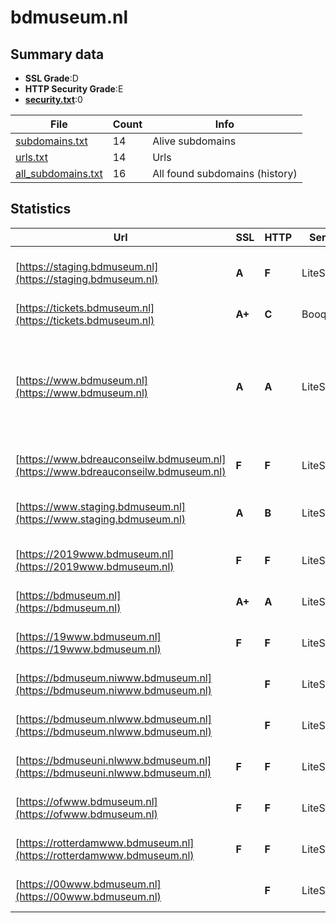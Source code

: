 

# bdmuseum.nl
## Summary data


 - **SSL Grade**:D
 - **HTTP Security Grade**:E
 - **[security.txt](https://www.digitaleoverheid.nl/nieuws/standaard-security-txt-nu-verplicht-voor-overheid/)**:0


| File       | Count | Info |
|------------|-------|------|
|[subdomains.txt](/data/bdmuseum.nl/subdomains.txt)|14|Alive subdomains|
|[urls.txt](/data/bdmuseum.nl/urls.txt)|14|Urls|
|[all_subdomains.txt](/data/bdmuseum.nl/all_subdomains.txt)|16|All found subdomains (history)|


## Statistics


| Url | SSL | HTTP | Server | Cookie | HSTS | CORS | CTO | CSP | XFO | XXP | RP |FP| Tech |Title |
|--------|-------|-------|------|------|------|------|------|------|------|------|------|------|------|------|
|[https://staging.bdmuseum.nl](https://staging.bdmuseum.nl)| **A**| **F**|LiteSpeed| | | | | | | | :white_check_mark: | |Basic HTTP/3 LiteSpeed Plesk|401 Authorizatio...|
|[https://tickets.bdmuseum.nl](https://tickets.bdmuseum.nl)| **A+**| **C**|Booqi| |:white_check_mark: | :warning:| | | :white_check_mark: | | :white_check_mark: | |HSTS|Ticketshop|
|[https://www.bdmuseum.nl](https://www.bdmuseum.nl)| **A**| **A**|LiteSpeed| |:white_check_mark: | | | | :white_check_mark: | :white_check_mark: | :white_check_mark: | |HSTS HTTP/3 LiteSpeed Litespeed Cache MySQL PHP Plesk WPML:4.6.12 WordPress|Belasting & Doua...|
|[https://www.bdreauconseilw.bdmuseum.nl](https://www.bdreauconseilw.bdmuseum.nl)| **F**| **F**|LiteSpeed| | | | | | | | :white_check_mark: | |HTTP/3 LiteSpeed Plesk||
|[https://www.staging.bdmuseum.nl](https://www.staging.bdmuseum.nl)| **A**| **B**|LiteSpeed|:white_check_mark: |:white_check_mark: | | | | :white_check_mark: | :white_check_mark: | :white_check_mark: | |Basic HTTP/3 LiteSpeed Plesk|401 Authorizatio...|
|[https://2019www.bdmuseum.nl](https://2019www.bdmuseum.nl)| **F**| **F**|LiteSpeed| | | | | | | | :white_check_mark: | |HTTP/3 LiteSpeed Plesk||
|[https://bdmuseum.nl](https://bdmuseum.nl)| **A+**| **A**|LiteSpeed| |:white_check_mark: | | | | :white_check_mark: | :white_check_mark: | :white_check_mark: | |HSTS HTTP/3 LiteSpeed|301 Moved Perman...|
|[https://19www.bdmuseum.nl](https://19www.bdmuseum.nl)| **F**| **F**|LiteSpeed| | | | | | | | :white_check_mark: | |HTTP/3 LiteSpeed Plesk||
|[https://bdmuseum.niwww.bdmuseum.nl](https://bdmuseum.niwww.bdmuseum.nl)| | **F**|LiteSpeed| | | | | | | | :white_check_mark: | |HTTP/3 LiteSpeed Plesk||
|[https://bdmuseum.nlwww.bdmuseum.nl](https://bdmuseum.nlwww.bdmuseum.nl)| | **F**|LiteSpeed| | | | | | | | :white_check_mark: | |HTTP/3 LiteSpeed Plesk||
|[https://bdmuseuni.nlwww.bdmuseum.nl](https://bdmuseuni.nlwww.bdmuseum.nl)| **F**| **F**|LiteSpeed| | | | | | | | :white_check_mark: | |HTTP/3 LiteSpeed Plesk||
|[https://ofwww.bdmuseum.nl](https://ofwww.bdmuseum.nl)| **F**| **F**|LiteSpeed| | | | | | | | :white_check_mark: | |HTTP/3 LiteSpeed Plesk||
|[https://rotterdamwww.bdmuseum.nl](https://rotterdamwww.bdmuseum.nl)| **F**| **F**|LiteSpeed| | | | | | | | :white_check_mark: | |HTTP/3 LiteSpeed Plesk||
|[https://00www.bdmuseum.nl](https://00www.bdmuseum.nl)| | **F**|LiteSpeed| | | | | | | | :white_check_mark: | |HTTP/3 LiteSpeed Plesk||

